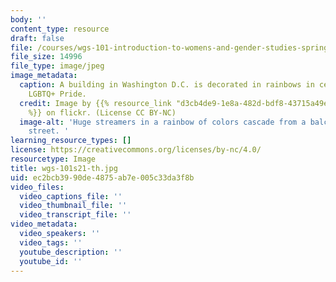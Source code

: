 ```yaml
---
body: ''
content_type: resource
draft: false
file: /courses/wgs-101-introduction-to-womens-and-gender-studies-spring-2021/wgs-101s21-th.jpg
file_size: 14996
file_type: image/jpeg
image_metadata:
  caption: A building in Washington D.C. is decorated in rainbows in celebration of
    LGBTQ+ Pride.
  credit: Image by {{% resource_link "d3cb4de9-1e8a-482d-bdf8-43715a49e61b" "Ted Eytan"
    %}} on flickr. (License CC BY-NC)
  image-alt: 'Huge streamers in a rainbow of colors cascade from a balcony to the
    street. '
learning_resource_types: []
license: https://creativecommons.org/licenses/by-nc/4.0/
resourcetype: Image
title: wgs-101s21-th.jpg
uid: ec2bcb39-90de-4875-ab7e-005c33da3f8b
video_files:
  video_captions_file: ''
  video_thumbnail_file: ''
  video_transcript_file: ''
video_metadata:
  video_speakers: ''
  video_tags: ''
  youtube_description: ''
  youtube_id: ''
---
```

